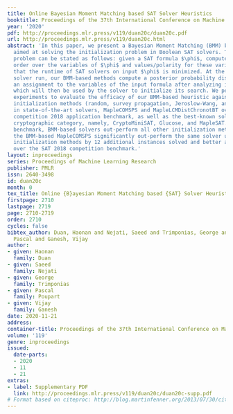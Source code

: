 ```yaml
---
title: Online Bayesian Moment Matching based SAT Solver Heuristics
booktitle: Proceedings of the 37th International Conference on Machine Learning
year: '2020'
pdf: http://proceedings.mlr.press/v119/duan20c/duan20c.pdf
url: http://proceedings.mlr.press/v119/duan20c.html
abstract: 'In this paper, we present a Bayesian Moment Matching (BMM) based method
  aimed at solving the initialization problem in Boolean SAT solvers. The initialization
  problem can be stated as follows: given a SAT formula $\phi$, compute an initial
  order over the variables of $\phi$ and values/polarity for these variables such
  that the runtime of SAT solvers on input $\phi$ is minimized. At the start of a
  solver run, our BMM-based methods compute a posterior probability distribution for
  an assignment to the variables of the input formula after analyzing its clauses,
  which will then be used by the solver to initialize its search. We perform extensive
  experiments to evaluate the efficacy of our BMM-based heuristic against 4 other
  initialization methods (random, survey propagation, Jeroslow-Wang, and default)
  in state-of-the-art solvers, MapleCOMSPS and MapleLCMDistChronotBT over the SAT
  competition 2018 application benchmark, as well as the best-known solvers in the
  cryptographic category, namely, CryptoMiniSAT, Glucose, and MapleSAT. On the cryptographic
  benchmark, BMM-based solvers out-perform all other initialization methods. Further,
  the BMM-based MapleCOMSPS significantly out-perform the same solver using all other
  initialization methods by 12 additional instances solved and better average runtime,
  over the SAT 2018 competition benchmark.'
layout: inproceedings
series: Proceedings of Machine Learning Research
publisher: PMLR
issn: 2640-3498
id: duan20c
month: 0
tex_title: Online {B}ayesian Moment Matching based {SAT} Solver Heuristics
firstpage: 2710
lastpage: 2719
page: 2710-2719
order: 2710
cycles: false
bibtex_author: Duan, Haonan and Nejati, Saeed and Trimponias, George and Poupart,
  Pascal and Ganesh, Vijay
author:
- given: Haonan
  family: Duan
- given: Saeed
  family: Nejati
- given: George
  family: Trimponias
- given: Pascal
  family: Poupart
- given: Vijay
  family: Ganesh
date: 2020-11-21
address: 
container-title: Proceedings of the 37th International Conference on Machine Learning
volume: '119'
genre: inproceedings
issued:
  date-parts:
  - 2020
  - 11
  - 21
extras:
- label: Supplementary PDF
  link: http://proceedings.mlr.press/v119/duan20c/duan20c-supp.pdf
# Format based on citeproc: http://blog.martinfenner.org/2013/07/30/citeproc-yaml-for-bibliographies/
---
```

